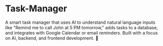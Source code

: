 # Task-Manager
A smart task manager that uses AI to understand natural language inputs like "Remind me to call John at 5 PM tomorrow," adds tasks to a database, and integrates with Google Calendar or email reminders. Built with a focus on AI, backend, and frontend development. 🚀
